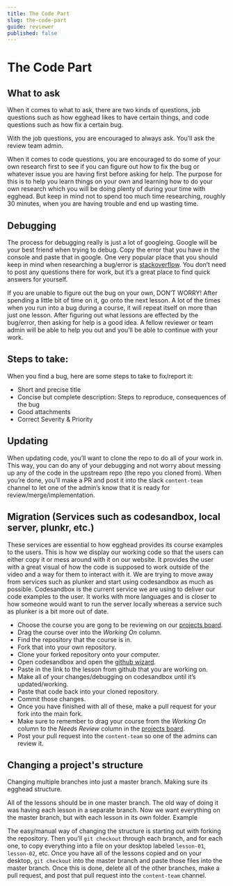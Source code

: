 ```yaml
---
title: The Code Part
slug: the-code-part
guide: reviewer
published: false
---
```


# The Code Part

## What to ask

When it comes to what to ask, there are two kinds of questions, job questions such as how egghead likes to have certain things, and code questions such as how fix a certain bug.

With the job questions, you are encouraged to always ask. You’ll ask the review team admin.

When it comes to code questions, you are encouraged to do some of your own research first to see if you can figure out how to fix the bug or whatever issue you are having first before asking for help. The purpose for this is to help you learn things on your own and learning how to do your own research which you will be doing plenty of during your time with egghead. But keep in mind not to spend too much time researching, roughly 30 minutes, when you are having trouble and end up wasting time.

## Debugging

The process for debugging really is just a lot of googleing. Google will be your best friend when trying to debug. Copy the error that you have in the console and paste that in google. One very popular place that you should keep in mind when researching a bug/error is [stackoverflow](https://stackoverflow.com/). You don’t need to post any questions there for work, but it’s a great place to find quick answers for yourself.

If you are unable to figure out the bug on your own, DON’T WORRY! After spending a little bit of time on it, go onto the next lesson. A lot of the times when you run into a bug during a course, it will repeat itself on more than just one lesson. After figuring out what lessons are effected by the bug/error, then asking for help is a good idea. A fellow reviewer or team admin will be able to help you out and you’ll be able to continue with your work.

## Steps to take:

When you find a bug, here are some steps to take to fix/report it:

* Short and precise title
* Concise but complete description: Steps to reproduce, consequences of the bug
* Good attachments
* Correct Severity & Priority

## Updating

When updating code, you’ll want to clone the repo to do all of your work in. This way, you can do any of your debugging and not worry about messing up any of the code in the upstream repo \(the repo you cloned from\). When you’re done, you’ll make a PR and post it into the slack `content-team` channel to let one of the admin’s know that it is ready for review/merge/implementation.

## Migration \(Services such as codesandbox, local server, plunkr, etc.\)

These services are essential to how egghead provides its course examples to the users. This is how we display our working code so that the users can either copy it or mess around with it on our website. It provides the user with a great visual of how the code is supposed to work outside of the video and a way for them to interact with it. We are trying to move away from services such as plunker and start using codesandbox as much as possible. Codesandbox is the current service we are using to deliver our code examples to the user. It works with more languages and is closer to how someone would want to run the server locally whereas a service such as plunker is a bit more out of date.

* Choose the course you are gong to be reviewing on our [projects board](https://github.com/orgs/eggheadio-projects/projects/1). 
* Drag the course over into the _Working On_ column. 
* Find the repository that the course is in.
* Fork that into your own repository. 
* Clone your forked repository onto your computer.
* Open codesandbox and open the [github wizard](https://codesandbox.io/s/github). 
* Paste in the link to the lesson from github that you are working on. 
* Make all of your changes/debugging on codesandbox until it’s updated/working.
* Paste that code back into your cloned repository. 
* Commit those changes. 
* Once you have finished with all of these, make a pull request for your fork into the main fork. 
* Make sure to remember to drag your course from the _Working On_ column to the _Needs Review_ column in the [projects board](https://github.com/orgs/eggheadio-projects/projects/1). 
* Post your pull request into the `content-team` so one of the admins can review it. 

## Changing a project's structure

Changing multiple branches into just a master branch. Making sure its egghead structure.

All of the lessons should be in one master branch. The old way of doing it was having each lesson in a separate branch. Now we want everything on the master branch, but with each lesson in its own folder. Example

The easy/manual way of changing the structure is starting out with forking the repository. Then you’ll `git checkout` through each branch, and for each one, to copy everything into a file on your desktop labeled `lesson-01`, `lesson-02`, etc. Once you have all of the lessons copied and on your desktop, `git checkout` into the master branch and paste those files into the master branch. Once this is done, delete all of the other branches, make a pull request, and post that pull request into the `content-team` channel.

